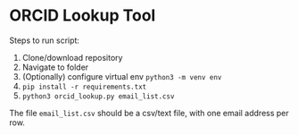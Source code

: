 # ORCID Lookup Tool

Steps to run script:
1. Clone/download repository
2. Navigate to folder
3. (Optionally) configure virtual env
`python3 -m venv env`
4. `pip install -r requirements.txt`
5. `python3 orcid_lookup.py email_list.csv`

The file `email_list.csv` should be a csv/text file, with one email address per row.
